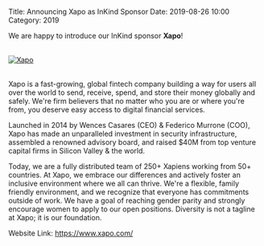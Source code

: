 Title: Announcing Xapo as InKind Sponsor
Date: 2019-08-26 10:00
Category: 2019

We are happy to introduce our InKind sponsor **Xapo**!

<!-- PELICAN_END_SUMMARY -->
<br>
<div class="text-center">
  <a href="https://www.xapo.com/" target="_blank">
    <img src="{static}/images/sponsors/xapo.png" alt="Xapo">
  </a>
</div>
<br>

Xapo is a fast-growing, global fintech company building a way for users all over the world to send, receive, spend, and store their money globally and safely. We're firm believers that no matter who you are or where you're from, you deserve easy access to digital financial services.

Launched in 2014 by Wences Casares (CEO) & Federico Murrone (COO), Xapo has made an unparalleled investment in security infrastructure, assembled a renowned advisory board, and raised $40M from top venture capital firms in Silicon Valley & the world.

Today, we are a fully distributed team of 250+ Xapiens working from 50+ countries. At Xapo, we embrace our differences and actively foster an inclusive environment where we all can thrive. We're a flexible, family friendly environment, and we recognize that everyone has commitments outside of work. We have a goal of reaching gender parity and strongly encourage women to apply to our open positions. Diversity is not a tagline at Xapo; it is our foundation.

Website Link: <a href="https://www.xapo.com/" target="_blank">https://www.xapo.com/</a>
